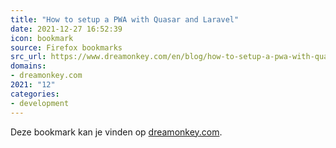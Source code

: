 ```yaml
---
title: "How to setup a PWA with Quasar and Laravel"
date: 2021-12-27 16:52:39
icon: bookmark
source: Firefox bookmarks
src_url: https://www.dreamonkey.com/en/blog/how-to-setup-a-pwa-with-quasar-and-laravel/
domains:
- dreamonkey.com
2021: "12"
categories:
- development
---
```

Deze bookmark kan je vinden op [dreamonkey.com](https://www.dreamonkey.com/en/blog/how-to-setup-a-pwa-with-quasar-and-laravel/).
